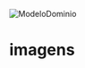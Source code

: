 ![ModeloDominio](https://user-images.githubusercontent.com/63924505/113461340-8e145d00-93f2-11eb-9814-f7a44216efbf.png)


# imagens
